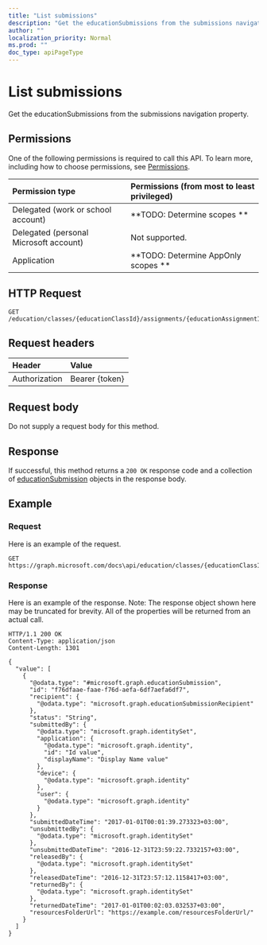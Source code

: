 ```yaml
---
title: "List submissions"
description: "Get the educationSubmissions from the submissions navigation property."
author: ""
localization_priority: Normal
ms.prod: ""
doc_type: apiPageType
---
```


# List submissions

Get the educationSubmissions from the submissions navigation property.

## Permissions
One of the following permissions is required to call this API. To learn more, including how to choose permissions, see [Permissions](/concepts/permissions-reference.md).

|Permission type|Permissions (from most to least privileged)|
|:---|:---|
|Delegated (work or school account)|**TODO: Determine scopes **|
|Delegated (personal Microsoft account)|Not supported.|
|Application|**TODO: Determine AppOnly scopes **|

## HTTP Request
<!-- {
  "blockType": "ignored"
}
-->
``` http
GET /education/classes/{educationClassId}/assignments/{educationAssignmentId}/submissions
```

## Request headers
|Header|Value|
|:---|:---|
|Authorization|Bearer {token}|

## Request body
Do not supply a request body for this method.

## Response
If successful, this method returns a `200 OK` response code and a collection of [educationSubmission](../resources/educationsubmission.md) objects in the response body.

## Example

### Request
Here is an example of the request.
<!-- {
  "blockType": "request",
  "name": "get_educationsubmission"
}
-->
``` http
GET https://graph.microsoft.com/docs\api/education/classes/{educationClassId}/assignments/{educationAssignmentId}/submissions
```

### Response
Here is an example of the response. Note: The response object shown here may be truncated for brevity. All of the properties will be returned from an actual call.
<!-- {
  "blockType": "response",
  "truncated": true,
  "@odata.type": "collection(microsoft.graph.educationsubmission)"
}
-->
``` http
HTTP/1.1 200 OK
Content-Type: application/json
Content-Length: 1301

{
  "value": [
    {
      "@odata.type": "#microsoft.graph.educationSubmission",
      "id": "f76dfaae-faae-f76d-aefa-6df7aefa6df7",
      "recipient": {
        "@odata.type": "microsoft.graph.educationSubmissionRecipient"
      },
      "status": "String",
      "submittedBy": {
        "@odata.type": "microsoft.graph.identitySet",
        "application": {
          "@odata.type": "microsoft.graph.identity",
          "id": "Id value",
          "displayName": "Display Name value"
        },
        "device": {
          "@odata.type": "microsoft.graph.identity"
        },
        "user": {
          "@odata.type": "microsoft.graph.identity"
        }
      },
      "submittedDateTime": "2017-01-01T00:01:39.273323+03:00",
      "unsubmittedBy": {
        "@odata.type": "microsoft.graph.identitySet"
      },
      "unsubmittedDateTime": "2016-12-31T23:59:22.7332157+03:00",
      "releasedBy": {
        "@odata.type": "microsoft.graph.identitySet"
      },
      "releasedDateTime": "2016-12-31T23:57:12.1158417+03:00",
      "returnedBy": {
        "@odata.type": "microsoft.graph.identitySet"
      },
      "returnedDateTime": "2017-01-01T00:02:03.032537+03:00",
      "resourcesFolderUrl": "https://example.com/resourcesFolderUrl/"
    }
  ]
}
```


